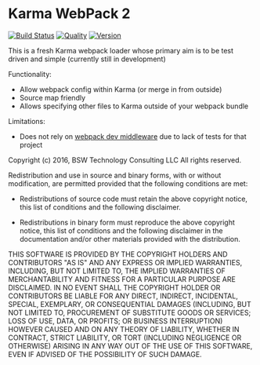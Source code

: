 # Karma WebPack 2

[![Build Status](http://img.shields.io/travis/wied03/karma_webpack_2/master.svg?style=flat)](http://travis-ci.org/wied03/karma_webpack_2)
[![Quality](http://img.shields.io/codeclimate/github/wied03/karma_webpack_2.svg?style=flat-square)](https://codeclimate.com/github/wied03/karma_webpack_2)
[![Version](https://img.shields.io/npm/v/karma_webpack_2.svg?style=flat-square)](https://www.npmjs.com/package/karma_webpack_2)

This is a fresh Karma webpack loader whose primary aim is to be test driven and simple
(currently still in development)

Functionality:
* Allow webpack config within Karma (or merge in from outside)
* Source map friendly
* Allows specifying other files to Karma outside of your webpack bundle

Limitations:
* Does not rely on [webpack dev middleware](https://github.com/webpack/webpack-dev-middleware) due to lack of tests for that project

Copyright (c) 2016, BSW Technology Consulting LLC
All rights reserved.

Redistribution and use in source and binary forms, with or without
modification, are permitted provided that the following conditions are met:

* Redistributions of source code must retain the above copyright notice, this
  list of conditions and the following disclaimer.

* Redistributions in binary form must reproduce the above copyright notice,
  this list of conditions and the following disclaimer in the documentation
  and/or other materials provided with the distribution.

THIS SOFTWARE IS PROVIDED BY THE COPYRIGHT HOLDERS AND CONTRIBUTORS "AS IS"
AND ANY EXPRESS OR IMPLIED WARRANTIES, INCLUDING, BUT NOT LIMITED TO, THE
IMPLIED WARRANTIES OF MERCHANTABILITY AND FITNESS FOR A PARTICULAR PURPOSE ARE
DISCLAIMED. IN NO EVENT SHALL THE COPYRIGHT HOLDER OR CONTRIBUTORS BE LIABLE
FOR ANY DIRECT, INDIRECT, INCIDENTAL, SPECIAL, EXEMPLARY, OR CONSEQUENTIAL
DAMAGES (INCLUDING, BUT NOT LIMITED TO, PROCUREMENT OF SUBSTITUTE GOODS OR
SERVICES; LOSS OF USE, DATA, OR PROFITS; OR BUSINESS INTERRUPTION) HOWEVER
CAUSED AND ON ANY THEORY OF LIABILITY, WHETHER IN CONTRACT, STRICT LIABILITY,
OR TORT (INCLUDING NEGLIGENCE OR OTHERWISE) ARISING IN ANY WAY OUT OF THE USE
OF THIS SOFTWARE, EVEN IF ADVISED OF THE POSSIBILITY OF SUCH DAMAGE.
